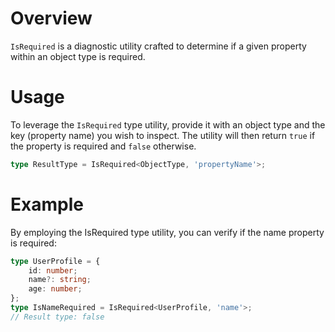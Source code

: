 # Overview
`IsRequired` is a diagnostic utility crafted to determine if a given property within an object type is required.

# Usage
To leverage the `IsRequired` type utility, provide it with an object type and the key (property name) you wish to inspect. The utility will then return `true` if the property is required and `false` otherwise.
```typescript
type ResultType = IsRequired<ObjectType, 'propertyName'>;
```

# Example
By employing the IsRequired type utility, you can verify if the name property is required:
```typescript
type UserProfile = {
    id: number;
    name?: string;
    age: number;
};
type IsNameRequired = IsRequired<UserProfile, 'name'>;
// Result type: false
```
